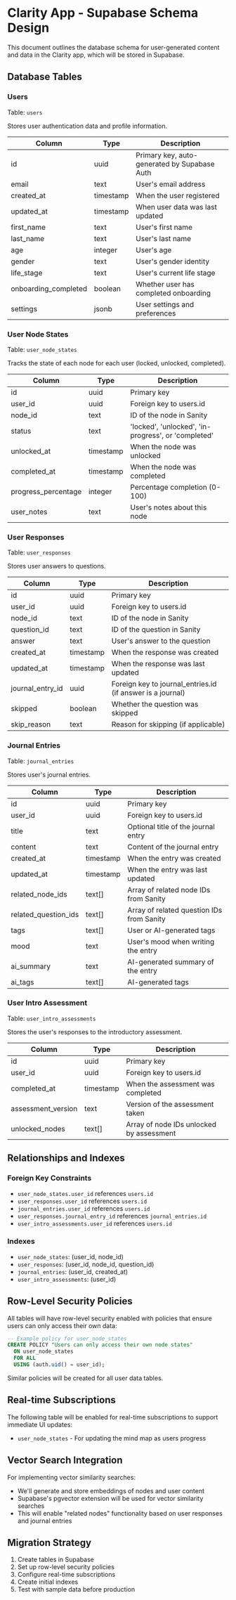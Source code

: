 # Clarity App - Supabase Schema Design

This document outlines the database schema for user-generated content and data in the Clarity app, which will be stored in Supabase.

## Database Tables

### Users

Table: `users`

Stores user authentication data and profile information.

| Column               | Type      | Description                                  |
| -------------------- | --------- | -------------------------------------------- |
| id                   | uuid      | Primary key, auto-generated by Supabase Auth |
| email                | text      | User's email address                         |
| created_at           | timestamp | When the user registered                     |
| updated_at           | timestamp | When user data was last updated              |
| first_name           | text      | User's first name                            |
| last_name            | text      | User's last name                             |
| age                  | integer   | User's age                                   |
| gender               | text      | User's gender identity                       |
| life_stage           | text      | User's current life stage                    |
| onboarding_completed | boolean   | Whether user has completed onboarding        |
| settings             | jsonb     | User settings and preferences                |

### User Node States

Table: `user_node_states`

Tracks the state of each node for each user (locked, unlocked, completed).

| Column              | Type      | Description                                         |
| ------------------- | --------- | --------------------------------------------------- |
| id                  | uuid      | Primary key                                         |
| user_id             | uuid      | Foreign key to users.id                             |
| node_id             | text      | ID of the node in Sanity                            |
| status              | text      | 'locked', 'unlocked', 'in-progress', or 'completed' |
| unlocked_at         | timestamp | When the node was unlocked                          |
| completed_at        | timestamp | When the node was completed                         |
| progress_percentage | integer   | Percentage completion (0-100)                       |
| user_notes          | text      | User's notes about this node                        |

### User Responses

Table: `user_responses`

Stores user answers to questions.

| Column           | Type      | Description                                                |
| ---------------- | --------- | ---------------------------------------------------------- |
| id               | uuid      | Primary key                                                |
| user_id          | uuid      | Foreign key to users.id                                    |
| node_id          | text      | ID of the node in Sanity                                   |
| question_id      | text      | ID of the question in Sanity                               |
| answer           | text      | User's answer to the question                              |
| created_at       | timestamp | When the response was created                              |
| updated_at       | timestamp | When the response was last updated                         |
| journal_entry_id | uuid      | Foreign key to journal_entries.id (if answer is a journal) |
| skipped          | boolean   | Whether the question was skipped                           |
| skip_reason      | text      | Reason for skipping (if applicable)                        |

### Journal Entries

Table: `journal_entries`

Stores user's journal entries.

| Column               | Type      | Description                               |
| -------------------- | --------- | ----------------------------------------- |
| id                   | uuid      | Primary key                               |
| user_id              | uuid      | Foreign key to users.id                   |
| title                | text      | Optional title of the journal entry       |
| content              | text      | Content of the journal entry              |
| created_at           | timestamp | When the entry was created                |
| updated_at           | timestamp | When the entry was last updated           |
| related_node_ids     | text[]    | Array of related node IDs from Sanity     |
| related_question_ids | text[]    | Array of related question IDs from Sanity |
| tags                 | text[]    | User or AI-generated tags                 |
| mood                 | text      | User's mood when writing the entry        |
| ai_summary           | text      | AI-generated summary of the entry         |
| ai_tags              | text[]    | AI-generated tags                         |

### User Intro Assessment

Table: `user_intro_assessments`

Stores the user's responses to the introductory assessment.

| Column             | Type      | Description                              |
| ------------------ | --------- | ---------------------------------------- |
| id                 | uuid      | Primary key                              |
| user_id            | uuid      | Foreign key to users.id                  |
| completed_at       | timestamp | When the assessment was completed        |
| assessment_version | text      | Version of the assessment taken          |
| unlocked_nodes     | text[]    | Array of node IDs unlocked by assessment |

## Relationships and Indexes

### Foreign Key Constraints

- `user_node_states.user_id` references `users.id`
- `user_responses.user_id` references `users.id`
- `journal_entries.user_id` references `users.id`
- `user_responses.journal_entry_id` references `journal_entries.id`
- `user_intro_assessments.user_id` references `users.id`

### Indexes

- `user_node_states`: (user_id, node_id)
- `user_responses`: (user_id, node_id, question_id)
- `journal_entries`: (user_id, created_at)
- `user_intro_assessments`: (user_id)

## Row-Level Security Policies

All tables will have row-level security enabled with policies that ensure users can only access their own data:

```sql
-- Example policy for user_node_states
CREATE POLICY "Users can only access their own node states"
  ON user_node_states
  FOR ALL
  USING (auth.uid() = user_id);
```

Similar policies will be created for all user data tables.

## Real-time Subscriptions

The following table will be enabled for real-time subscriptions to support immediate UI updates:

- `user_node_states` - For updating the mind map as users progress

## Vector Search Integration

For implementing vector similarity searches:

- We'll generate and store embeddings of nodes and user content
- Supabase's pgvector extension will be used for vector similarity searches
- This will enable "related nodes" functionality based on user responses and journal entries

## Migration Strategy

1. Create tables in Supabase
2. Set up row-level security policies
3. Configure real-time subscriptions
4. Create initial indexes
5. Test with sample data before production
